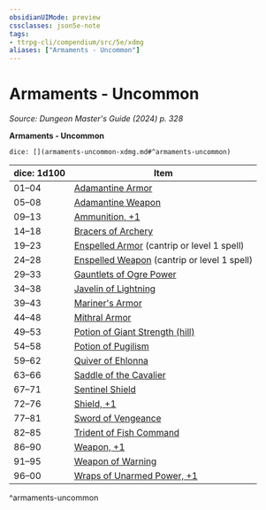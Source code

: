 ```yaml
---
obsidianUIMode: preview
cssclasses: json5e-note
tags:
- ttrpg-cli/compendium/src/5e/xdmg
aliases: ["Armaments - Uncommon"]
---
```

# Armaments - Uncommon
*Source: Dungeon Master's Guide (2024) p. 328* 

**Armaments - Uncommon**

`dice: [](armaments-uncommon-xdmg.md#^armaments-uncommon)`

| dice: 1d100 | Item |
|-------------|------|
| 01–04 | [Adamantine Armor](3-Compendium/items/adamantine-armor-xdmg.md) |
| 05–08 | [Adamantine Weapon](3-Compendium/items/adamantine-weapon-xdmg.md) |
| 09–13 | [Ammunition, +1](3-Compendium/items/1-ammunition-xdmg.md) |
| 14–18 | [Bracers of Archery](3-Compendium/items/bracers-of-archery-xdmg.md) |
| 19–23 | [Enspelled Armor](3-Compendium/items/enspelled-armor-xdmg.md) (cantrip or level 1 spell) |
| 24–28 | [Enspelled Weapon](3-Compendium/items/enspelled-weapon-xdmg.md) (cantrip or level 1 spell) |
| 29–33 | [Gauntlets of Ogre Power](3-Compendium/items/gauntlets-of-ogre-power-xdmg.md) |
| 34–38 | [Javelin of Lightning](3-Compendium/items/javelin-of-lightning-xdmg.md) |
| 39–43 | [Mariner's Armor](3-Compendium/items/mariners-armor-xdmg.md) |
| 44–48 | [Mithral Armor](3-Compendium/items/mithral-armor-xdmg.md) |
| 49–53 | [Potion of Giant Strength (hill)](3-Compendium/items/potion-of-hill-giant-strength-xdmg.md) |
| 54–58 | [Potion of Pugilism](3-Compendium/items/potion-of-pugilism-xdmg.md) |
| 59–62 | [Quiver of Ehlonna](3-Compendium/items/quiver-of-ehlonna-xdmg.md) |
| 63–66 | [Saddle of the Cavalier](3-Compendium/items/saddle-of-the-cavalier-xdmg.md) |
| 67–71 | [Sentinel Shield](3-Compendium/items/sentinel-shield-xdmg.md) |
| 72–76 | [Shield, +1](3-Compendium/items/1-shield-xdmg.md) |
| 77–81 | [Sword of Vengeance](3-Compendium/items/sword-of-vengeance-xdmg.md) |
| 82–85 | [Trident of Fish Command](3-Compendium/items/trident-of-fish-command-xdmg.md) |
| 86–90 | [Weapon, +1](3-Compendium/items/1-weapon-xdmg.md) |
| 91–95 | [Weapon of Warning](3-Compendium/items/weapon-of-warning-xdmg.md) |
| 96–00 | [Wraps of Unarmed Power, +1](3-Compendium/items/1-wraps-of-unarmed-power-xdmg.md) |
^armaments-uncommon